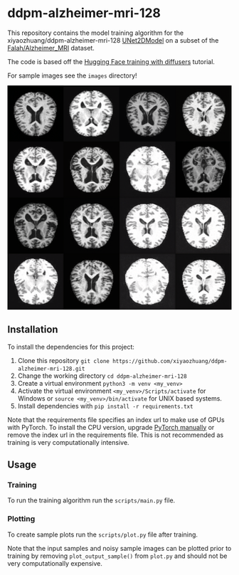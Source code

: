 # ddpm-alzheimer-mri-128

This repository contains the model training algorithm for the xiyaozhuang/ddpm-alzheimer-mri-128 [UNet2DModel](https://huggingface.co/docs/diffusers/v0.28.2/en/api/models/unet2d#diffusers.UNet2DModel) on a subset of the [Falah/Alzheimer_MRI](https://huggingface.co/datasets/Falah/Alzheimer_MRI) dataset.

The code is based off the [Hugging Face training with diffusers](https://huggingface.co/docs/diffusers/en/tutorials/basic_training) tutorial.

For sample images see the `images` directory!

![output_sample](images/output_sample.png)

## Installation

To install the dependencies for this project:

1. Clone this repository `git clone https://github.com/xiyaozhuang/ddpm-alzheimer-mri-128.git`
1. Change the working directory `cd ddpm-alzheimer-mri-128`
1. Create a virtual environment `python3 -m venv <my_venv>`
1. Activate the virtual environment `<my_venv>/Scripts/activate` for Windows or `source <my_venv>/bin/activate` for UNIX based systems.
1. Install dependencies with `pip install -r requirements.txt`

Note that the requirements file specifies an index url to make use of GPUs with PyTorch. To install the CPU version, upgrade [PyTorch manually](https://pytorch.org/get-started/locally/) or remove the index url in the requirements file. This is not recommended as training is very computationally intensive.

## Usage

### Training

To run the training algorithm run the `scripts/main.py` file.

### Plotting

To create sample plots run the `scripts/plot.py` file after training.

Note that the input samples and noisy sample images can be plotted prior to training by removing `plot_output_sample()` from `plot.py` and should not be very computationally expensive.
